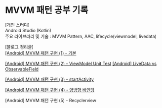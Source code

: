 # MVVM 패턴 공부 기록
  
[개인 스터디]  
Android Studio (Kotlin)  
주요 라이브러리 및 기술 : MVVM Pattern, AAC, lifecycle(viewmodel, livedata)

[블로그 정리글]  
[[Android] MVVM 패턴 구현 (1) - 기본](https://blog.naver.com/zoooa16/222959162831)

[[Android] MVVM 패턴 구현 (2) - ViewModel Unit Test](https://blog.naver.com/zoooa16/222968871436)
[[Android] LiveData vs ObservableField ](https://blog.naver.com/zoooa16/222969538619)

[[Android] MVVM 패턴 구현 (3) - startActivity](https://blog.naver.com/zoooa16/222969753050)

[[Android] MVVM 패턴 구현 (4) - 양방향 바인딩](https://blog.naver.com/zoooa16/222969767549)

[Android] MVVM 패턴 구현 (5) - Recyclerview
